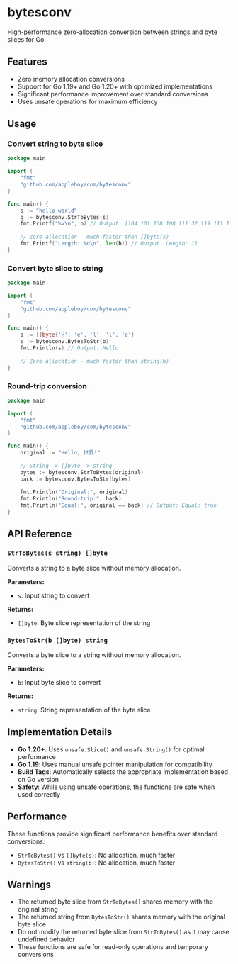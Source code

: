 # bytesconv

High-performance zero-allocation conversion between strings and byte slices for Go.

## Features

- Zero memory allocation conversions
- Support for Go 1.19+ and Go 1.20+ with optimized implementations
- Significant performance improvement over standard conversions
- Uses unsafe operations for maximum efficiency

## Usage

### Convert string to byte slice

```go
package main

import (
    "fmt"
    "github.com/appleboy/com/bytesconv"
)

func main() {
    s := "hello world"
    b := bytesconv.StrToBytes(s)
    fmt.Printf("%v\n", b) // Output: [104 101 108 108 111 32 119 111 114 108 100]
    
    // Zero allocation - much faster than []byte(s)
    fmt.Printf("Length: %d\n", len(b)) // Output: Length: 11
}
```

### Convert byte slice to string

```go
package main

import (
    "fmt"
    "github.com/appleboy/com/bytesconv"
)

func main() {
    b := []byte{'H', 'e', 'l', 'l', 'o'}
    s := bytesconv.BytesToStr(b)
    fmt.Println(s) // Output: Hello
    
    // Zero allocation - much faster than string(b)
}
```

### Round-trip conversion

```go
package main

import (
    "fmt"
    "github.com/appleboy/com/bytesconv"
)

func main() {
    original := "Hello, 世界!"
    
    // String -> []byte -> string
    bytes := bytesconv.StrToBytes(original)
    back := bytesconv.BytesToStr(bytes)
    
    fmt.Println("Original:", original)
    fmt.Println("Round-trip:", back)
    fmt.Println("Equal:", original == back) // Output: Equal: true
}
```

## API Reference

### `StrToBytes(s string) []byte`

Converts a string to a byte slice without memory allocation.

**Parameters:**

- `s`: Input string to convert

**Returns:**

- `[]byte`: Byte slice representation of the string

### `BytesToStr(b []byte) string`

Converts a byte slice to a string without memory allocation.

**Parameters:**

- `b`: Input byte slice to convert

**Returns:**

- `string`: String representation of the byte slice

## Implementation Details

- **Go 1.20+**: Uses `unsafe.Slice()` and `unsafe.String()` for optimal performance
- **Go 1.19**: Uses manual unsafe pointer manipulation for compatibility
- **Build Tags**: Automatically selects the appropriate implementation based on Go version
- **Safety**: While using unsafe operations, the functions are safe when used correctly

## Performance

These functions provide significant performance benefits over standard conversions:

- `StrToBytes()` vs `[]byte(s)`: No allocation, much faster
- `BytesToStr()` vs `string(b)`: No allocation, much faster

## Warnings

- The returned byte slice from `StrToBytes()` shares memory with the original string
- The returned string from `BytesToStr()` shares memory with the original byte slice
- Do not modify the returned byte slice from `StrToBytes()` as it may cause undefined behavior
- These functions are safe for read-only operations and temporary conversions
